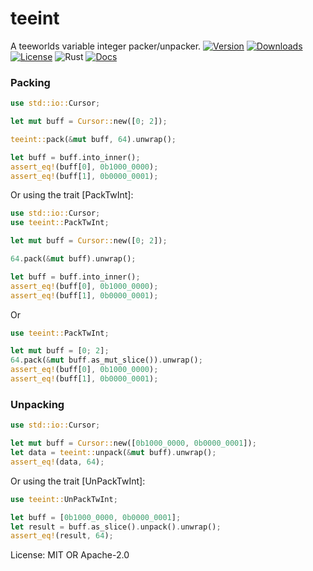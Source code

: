 # teeint

A teeworlds variable integer packer/unpacker.
[![Version](https://img.shields.io/crates/v/teeint)](https://crates.io/crates/teeint)
[![Downloads](https://img.shields.io/crates/d/teeint)](https://crates.io/crates/teeint)
[![License](https://img.shields.io/crates/l/teeint)](https://crates.io/crates/teeint)
![Rust](https://github.com/edg-l/teeint/workflows/Rust/badge.svg)
[![Docs](https://docs.rs/teeint/badge.svg)](https://docs.rs/teeint)

### Packing

```rust
use std::io::Cursor;

let mut buff = Cursor::new([0; 2]);

teeint::pack(&mut buff, 64).unwrap();

let buff = buff.into_inner();
assert_eq!(buff[0], 0b1000_0000);
assert_eq!(buff[1], 0b0000_0001);
```

Or using the trait [PackTwInt]:
```rust
use std::io::Cursor;
use teeint::PackTwInt;

let mut buff = Cursor::new([0; 2]);

64.pack(&mut buff).unwrap();

let buff = buff.into_inner();
assert_eq!(buff[0], 0b1000_0000);
assert_eq!(buff[1], 0b0000_0001);
```

Or
```rust
use teeint::PackTwInt;

let mut buff = [0; 2];
64.pack(&mut buff.as_mut_slice()).unwrap();
assert_eq!(buff[0], 0b1000_0000);
assert_eq!(buff[1], 0b0000_0001);
```

### Unpacking
```rust
use std::io::Cursor;

let mut buff = Cursor::new([0b1000_0000, 0b0000_0001]);
let data = teeint::unpack(&mut buff).unwrap();
assert_eq!(data, 64);
```

Or using the trait [UnPackTwInt]:
```rust
use teeint::UnPackTwInt;

let buff = [0b1000_0000, 0b0000_0001];
let result = buff.as_slice().unpack().unwrap();
assert_eq!(result, 64);
```

License: MIT OR Apache-2.0
